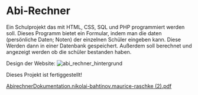 # Abi-Rechner

Ein Schulprojekt das mit HTML, CSS, SQL und PHP programmiert werden soll.
Dieses Programm bietet ein Formular, indem man die daten (persönliche Daten; Noten) der einzelnen Schüler eingeben kann.
Diese Werden dann in einer Datenbank gespeichert. Außerdem soll berechnet und angezeigt werden ob die schüler bestanden haben.

Design der Website:
![abi_rechner_hintergrund](https://github.com/maumauZAZA/Abi-Rechner/assets/101409114/dde9e35d-c9e0-41bb-adb7-08daa2908914)

Dieses Projekt ist fertiggestellt!

[AbirechnerDokumentation.nikolai-bahtinov.maurice-raschke (2).pdf](https://github.com/maumauZAZA/Abi-Rechner/files/13676841/AbirechnerDokumentation.nikolai-bahtinov.maurice-raschke.2.pdf)
